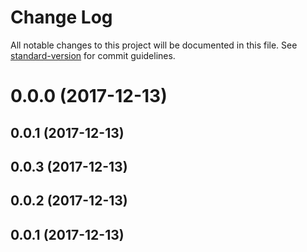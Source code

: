 # Change Log

All notable changes to this project will be documented in this file. See [standard-version](https://github.com/conventional-changelog/standard-version) for commit guidelines.

<a name="0.0.0"></a>
# 0.0.0 (2017-12-13)



<a name="0.0.1"></a>
## 0.0.1 (2017-12-13)



<a name="0.0.3"></a>
## 0.0.3 (2017-12-13)



<a name="0.0.2"></a>
## 0.0.2 (2017-12-13)



<a name="0.0.1"></a>
## 0.0.1 (2017-12-13)
